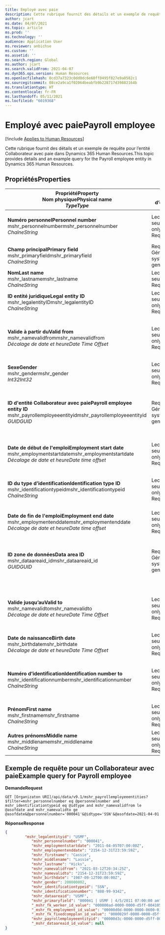 ```yaml
---
title: Employé avec paie
description: Cette rubrique fournit des détails et un exemple de requête pour l’entité Collaborateur avec paie dans Dynamics 365 Human Resources.
author: jcart
ms.date: 04/07/2021
ms.topic: article
ms.prod: ''
ms.technology: ''
audience: Application User
ms.reviewer: anbichse
ms.custom: ''
ms.assetid: ''
ms.search.region: Global
ms.author: jcart
ms.search.validFrom: 2021-04-07
ms.dyn365.ops.version: Human Resources
ms.openlocfilehash: 0cd37a7323c0dd0dc6e60ff0495f827e9a8582c1
ms.sourcegitcommit: 08ce2a9ca1f02064beabfb9b228717d39882164b
ms.translationtype: HT
ms.contentlocale: fr-FR
ms.lasthandoff: 05/11/2021
ms.locfileid: "6019368"
---
```

# <a name="payroll-employee"></a><span data-ttu-id="b77fc-103">Employé avec paie</span><span class="sxs-lookup"><span data-stu-id="b77fc-103">Payroll employee</span></span>

[!include [Applies to Human Resources](../includes/applies-to-hr.md)]

<span data-ttu-id="b77fc-104">Cette rubrique fournit des détails et un exemple de requête pour l’entité Collaborateur avec paie dans Dynamics 365 Human Resources.</span><span class="sxs-lookup"><span data-stu-id="b77fc-104">This topic provides details and an example query for the Payroll employee entity in Dynamics 365 Human Resources.</span></span>

## <a name="properties"></a><span data-ttu-id="b77fc-105">Propriétés</span><span class="sxs-lookup"><span data-stu-id="b77fc-105">Properties</span></span>

| <span data-ttu-id="b77fc-106">Propriété</span><span class="sxs-lookup"><span data-stu-id="b77fc-106">Property</span></span><br><span data-ttu-id="b77fc-107">**Nom physique**</span><span class="sxs-lookup"><span data-stu-id="b77fc-107">**Physical name**</span></span><br><span data-ttu-id="b77fc-108">**_Type_**</span><span class="sxs-lookup"><span data-stu-id="b77fc-108">**_Type_**</span></span> | <span data-ttu-id="b77fc-109">Cas d’emploi</span><span class="sxs-lookup"><span data-stu-id="b77fc-109">Use</span></span> | <span data-ttu-id="b77fc-110">Description</span><span class="sxs-lookup"><span data-stu-id="b77fc-110">Description</span></span> |
| --- | --- | --- |
| <span data-ttu-id="b77fc-111">**Numéro personnel**</span><span class="sxs-lookup"><span data-stu-id="b77fc-111">**Personnel number**</span></span><br><span data-ttu-id="b77fc-112">mshr_personnelnumber</span><span class="sxs-lookup"><span data-stu-id="b77fc-112">mshr_personnelnumber</span></span><br><span data-ttu-id="b77fc-113">*Chaîne*</span><span class="sxs-lookup"><span data-stu-id="b77fc-113">*String*</span></span> | <span data-ttu-id="b77fc-114">Lecture seule</span><span class="sxs-lookup"><span data-stu-id="b77fc-114">Read-only</span></span><br><span data-ttu-id="b77fc-115">Requis</span><span class="sxs-lookup"><span data-stu-id="b77fc-115">Required</span></span> | <span data-ttu-id="b77fc-116">Numéro personnel unique du collaborateur.</span><span class="sxs-lookup"><span data-stu-id="b77fc-116">The employee's unique personnel number.</span></span> |
| <span data-ttu-id="b77fc-117">**Champ principal**</span><span class="sxs-lookup"><span data-stu-id="b77fc-117">**Primary field**</span></span><br><span data-ttu-id="b77fc-118">mshr_primaryfield</span><span class="sxs-lookup"><span data-stu-id="b77fc-118">mshr_primaryfield</span></span><br><span data-ttu-id="b77fc-119">*Chaîne*</span><span class="sxs-lookup"><span data-stu-id="b77fc-119">*String*</span></span> | <span data-ttu-id="b77fc-120">Requis</span><span class="sxs-lookup"><span data-stu-id="b77fc-120">Required</span></span><br><span data-ttu-id="b77fc-121">Généré par le système</span><span class="sxs-lookup"><span data-stu-id="b77fc-121">System generated</span></span> |  |
| <span data-ttu-id="b77fc-122">**Nom**</span><span class="sxs-lookup"><span data-stu-id="b77fc-122">**Last name**</span></span><br><span data-ttu-id="b77fc-123">mshr_lastname</span><span class="sxs-lookup"><span data-stu-id="b77fc-123">mshr_lastname</span></span><br><span data-ttu-id="b77fc-124">*Chaîne*</span><span class="sxs-lookup"><span data-stu-id="b77fc-124">*String*</span></span> | <span data-ttu-id="b77fc-125">Lecture seule</span><span class="sxs-lookup"><span data-stu-id="b77fc-125">Read only</span></span><br><span data-ttu-id="b77fc-126">Requis</span><span class="sxs-lookup"><span data-stu-id="b77fc-126">Required</span></span> | <span data-ttu-id="b77fc-127">Nom de famille du collaborateur.</span><span class="sxs-lookup"><span data-stu-id="b77fc-127">Employee last name.</span></span> |
| <span data-ttu-id="b77fc-128">**ID entité juridique**</span><span class="sxs-lookup"><span data-stu-id="b77fc-128">**Legal entity ID**</span></span><br><span data-ttu-id="b77fc-129">mshr_legalentityID</span><span class="sxs-lookup"><span data-stu-id="b77fc-129">mshr_legalentityID</span></span><br><span data-ttu-id="b77fc-130">*Chaîne*</span><span class="sxs-lookup"><span data-stu-id="b77fc-130">*String*</span></span> | <span data-ttu-id="b77fc-131">Lecture seule</span><span class="sxs-lookup"><span data-stu-id="b77fc-131">Read-only</span></span><br><span data-ttu-id="b77fc-132">Requis</span><span class="sxs-lookup"><span data-stu-id="b77fc-132">Required</span></span> | <span data-ttu-id="b77fc-133">Spécifie l’entité juridique (société).</span><span class="sxs-lookup"><span data-stu-id="b77fc-133">Specifies the legal entity (company).</span></span> |
| <span data-ttu-id="b77fc-134">**Valide à partir du**</span><span class="sxs-lookup"><span data-stu-id="b77fc-134">**Valid from**</span></span><br><span data-ttu-id="b77fc-135">mshr_namevalidfrom</span><span class="sxs-lookup"><span data-stu-id="b77fc-135">mshr_namevalidfrom</span></span><br><span data-ttu-id="b77fc-136">*Décalage de date et heure*</span><span class="sxs-lookup"><span data-stu-id="b77fc-136">*Date Time Offset*</span></span> | <span data-ttu-id="b77fc-137">Lecture seule</span><span class="sxs-lookup"><span data-stu-id="b77fc-137">Read-only</span></span> <br><span data-ttu-id="b77fc-138">Requis</span><span class="sxs-lookup"><span data-stu-id="b77fc-138">Required</span></span> | <span data-ttu-id="b77fc-139">Date à partir de laquelle les informations relatives au collaborateur sont valides.</span><span class="sxs-lookup"><span data-stu-id="b77fc-139">Date the employee information is valid from.</span></span>  |
| <span data-ttu-id="b77fc-140">**Sexe**</span><span class="sxs-lookup"><span data-stu-id="b77fc-140">**Gender**</span></span><br><span data-ttu-id="b77fc-141">mshr_gender</span><span class="sxs-lookup"><span data-stu-id="b77fc-141">mshr_gender</span></span><br><span data-ttu-id="b77fc-142">*Int32*</span><span class="sxs-lookup"><span data-stu-id="b77fc-142">*Int32*</span></span> | <span data-ttu-id="b77fc-143">Lecture seule</span><span class="sxs-lookup"><span data-stu-id="b77fc-143">Read-only</span></span><br><span data-ttu-id="b77fc-144">Requis</span><span class="sxs-lookup"><span data-stu-id="b77fc-144">Required</span></span> | <span data-ttu-id="b77fc-145">Genre du collaborateur.</span><span class="sxs-lookup"><span data-stu-id="b77fc-145">The employee's gender.</span></span> |
| <span data-ttu-id="b77fc-146">**ID d'entité Collaborateur avec paie**</span><span class="sxs-lookup"><span data-stu-id="b77fc-146">**Payroll employee entity ID**</span></span><br><span data-ttu-id="b77fc-147">mshr_payrollemployeeentityid</span><span class="sxs-lookup"><span data-stu-id="b77fc-147">mshr_payrollemployeeentityid</span></span><br><span data-ttu-id="b77fc-148">*GUID*</span><span class="sxs-lookup"><span data-stu-id="b77fc-148">*GUID*</span></span> | <span data-ttu-id="b77fc-149">Requis</span><span class="sxs-lookup"><span data-stu-id="b77fc-149">Required</span></span><br><span data-ttu-id="b77fc-150">Généré par le système</span><span class="sxs-lookup"><span data-stu-id="b77fc-150">System generated</span></span> | <span data-ttu-id="b77fc-151">Valeur GUID générée par le système pour identifier le collaborateur de manière unique.</span><span class="sxs-lookup"><span data-stu-id="b77fc-151">A system-generated GUID value to uniquely identify the employee.</span></span> |
| <span data-ttu-id="b77fc-152">**Date de début de l'emploi**</span><span class="sxs-lookup"><span data-stu-id="b77fc-152">**Employment start date**</span></span><br><span data-ttu-id="b77fc-153">mshr_employmentstartdate</span><span class="sxs-lookup"><span data-stu-id="b77fc-153">mshr_employmentstartdate</span></span><br><span data-ttu-id="b77fc-154">*Décalage de date et heure*</span><span class="sxs-lookup"><span data-stu-id="b77fc-154">*Date time offset*</span></span> | <span data-ttu-id="b77fc-155">Lecture seule</span><span class="sxs-lookup"><span data-stu-id="b77fc-155">Read-only</span></span><br><span data-ttu-id="b77fc-156">Requis</span><span class="sxs-lookup"><span data-stu-id="b77fc-156">Required</span></span> | <span data-ttu-id="b77fc-157">Date de début de l’emploi du collaborateur.</span><span class="sxs-lookup"><span data-stu-id="b77fc-157">The start date of the employee's employment.</span></span> |
| <span data-ttu-id="b77fc-158">**ID du type d’identification**</span><span class="sxs-lookup"><span data-stu-id="b77fc-158">**Identification type ID**</span></span><br><span data-ttu-id="b77fc-159">mshr_identificationtypeid</span><span class="sxs-lookup"><span data-stu-id="b77fc-159">mshr_identificationtypeid</span></span><br><span data-ttu-id="b77fc-160">*Chaîne*</span><span class="sxs-lookup"><span data-stu-id="b77fc-160">*String*</span></span> |<span data-ttu-id="b77fc-161">Lecture seule</span><span class="sxs-lookup"><span data-stu-id="b77fc-161">Read-only</span></span><br><span data-ttu-id="b77fc-162">Requis</span><span class="sxs-lookup"><span data-stu-id="b77fc-162">Required</span></span> | <span data-ttu-id="b77fc-163">Le type d'identification défini pour le collaborateur.</span><span class="sxs-lookup"><span data-stu-id="b77fc-163">The identification type defined for the employee.</span></span> |
| <span data-ttu-id="b77fc-164">**Date de fin de l'emploi**</span><span class="sxs-lookup"><span data-stu-id="b77fc-164">**Employment end date**</span></span><br><span data-ttu-id="b77fc-165">mshr_employmentenddate</span><span class="sxs-lookup"><span data-stu-id="b77fc-165">mshr_employmentenddate</span></span><br><span data-ttu-id="b77fc-166">*Décalage de date et heure*</span><span class="sxs-lookup"><span data-stu-id="b77fc-166">*Date time offset*</span></span> | <span data-ttu-id="b77fc-167">Lecture seule</span><span class="sxs-lookup"><span data-stu-id="b77fc-167">Read-only</span></span><br><span data-ttu-id="b77fc-168">Requis</span><span class="sxs-lookup"><span data-stu-id="b77fc-168">Required</span></span> |<span data-ttu-id="b77fc-169">Date de fin de l’emploi du collaborateur.</span><span class="sxs-lookup"><span data-stu-id="b77fc-169">The end of the employee's employment.</span></span>  |
| <span data-ttu-id="b77fc-170">**ID zone de données**</span><span class="sxs-lookup"><span data-stu-id="b77fc-170">**Data area ID**</span></span><br><span data-ttu-id="b77fc-171">mshr_dataareaid_id</span><span class="sxs-lookup"><span data-stu-id="b77fc-171">mshr_dataareaid_id</span></span><br><span data-ttu-id="b77fc-172">*GUID*</span><span class="sxs-lookup"><span data-stu-id="b77fc-172">*GUID*</span></span> | <span data-ttu-id="b77fc-173">Requis</span><span class="sxs-lookup"><span data-stu-id="b77fc-173">Required</span></span> <br><span data-ttu-id="b77fc-174">Généré par le système</span><span class="sxs-lookup"><span data-stu-id="b77fc-174">System generated</span></span> | <span data-ttu-id="b77fc-175">Valeur GUID générée par le système identifiant l’entité juridique (société).</span><span class="sxs-lookup"><span data-stu-id="b77fc-175">System-generated GUID value identifying the legal entity (company).</span></span> |
| <span data-ttu-id="b77fc-176">**Valide jusqu’au**</span><span class="sxs-lookup"><span data-stu-id="b77fc-176">**Valid to**</span></span><br><span data-ttu-id="b77fc-177">mshr_namevalidto</span><span class="sxs-lookup"><span data-stu-id="b77fc-177">mshr_namevalidto</span></span><br><span data-ttu-id="b77fc-178">*Décalage de date et heure*</span><span class="sxs-lookup"><span data-stu-id="b77fc-178">*Date Time Offset*</span></span> |  <span data-ttu-id="b77fc-179">Lecture seule</span><span class="sxs-lookup"><span data-stu-id="b77fc-179">Read-only</span></span><br><span data-ttu-id="b77fc-180">Requis</span><span class="sxs-lookup"><span data-stu-id="b77fc-180">Required</span></span> | <span data-ttu-id="b77fc-181">Date jusqu'à laquelle les informations relatives au collaborateur sont valides.</span><span class="sxs-lookup"><span data-stu-id="b77fc-181">Date the employee information is valid to.</span></span> |
| <span data-ttu-id="b77fc-182">**Date de naissance**</span><span class="sxs-lookup"><span data-stu-id="b77fc-182">**Birth date**</span></span><br><span data-ttu-id="b77fc-183">mshr_birthdate</span><span class="sxs-lookup"><span data-stu-id="b77fc-183">mshr_birthdate</span></span><br><span data-ttu-id="b77fc-184">*Décalage de date et heure*</span><span class="sxs-lookup"><span data-stu-id="b77fc-184">*Date Time Offset*</span></span> | <span data-ttu-id="b77fc-185">Lecture seule</span><span class="sxs-lookup"><span data-stu-id="b77fc-185">Read-only</span></span> <br><span data-ttu-id="b77fc-186">Requis</span><span class="sxs-lookup"><span data-stu-id="b77fc-186">Required</span></span> | <span data-ttu-id="b77fc-187">La date de naissance du collaborateur.</span><span class="sxs-lookup"><span data-stu-id="b77fc-187">The employee's birth date</span></span> |
| <span data-ttu-id="b77fc-188">**Numéro d’identification**</span><span class="sxs-lookup"><span data-stu-id="b77fc-188">**Identification number to**</span></span><br><span data-ttu-id="b77fc-189">mshr_identificationnumber</span><span class="sxs-lookup"><span data-stu-id="b77fc-189">mshr_identificationnumber</span></span><br><span data-ttu-id="b77fc-190">*Chaîne*</span><span class="sxs-lookup"><span data-stu-id="b77fc-190">*String*</span></span> | <span data-ttu-id="b77fc-191">Lecture seule</span><span class="sxs-lookup"><span data-stu-id="b77fc-191">Read-only</span></span> <br><span data-ttu-id="b77fc-192">Requis</span><span class="sxs-lookup"><span data-stu-id="b77fc-192">Required</span></span> |<span data-ttu-id="b77fc-193">Le numéro d'identification défini pour le collaborateur.</span><span class="sxs-lookup"><span data-stu-id="b77fc-193">The identification number defined for the employee.</span></span>  |
| <span data-ttu-id="b77fc-194">**Prénom**</span><span class="sxs-lookup"><span data-stu-id="b77fc-194">**First name**</span></span><br><span data-ttu-id="b77fc-195">mshr_firstname</span><span class="sxs-lookup"><span data-stu-id="b77fc-195">mshr_firstname</span></span><br><span data-ttu-id="b77fc-196">*Chaîne*</span><span class="sxs-lookup"><span data-stu-id="b77fc-196">*String*</span></span> | <span data-ttu-id="b77fc-197">Lecture seule</span><span class="sxs-lookup"><span data-stu-id="b77fc-197">Read-only</span></span><br><span data-ttu-id="b77fc-198">Requis</span><span class="sxs-lookup"><span data-stu-id="b77fc-198">Required</span></span> | <span data-ttu-id="b77fc-199">Prénom du collaborateur.</span><span class="sxs-lookup"><span data-stu-id="b77fc-199">Employee first name.</span></span> |
| <span data-ttu-id="b77fc-200">**Autres prénoms**</span><span class="sxs-lookup"><span data-stu-id="b77fc-200">**Middle name**</span></span><br><span data-ttu-id="b77fc-201">mshr_middlename</span><span class="sxs-lookup"><span data-stu-id="b77fc-201">mshr_middlename</span></span><br><span data-ttu-id="b77fc-202">*Chaîne*</span><span class="sxs-lookup"><span data-stu-id="b77fc-202">*String*</span></span> | <span data-ttu-id="b77fc-203">Lecture seule</span><span class="sxs-lookup"><span data-stu-id="b77fc-203">Read-only</span></span><br><span data-ttu-id="b77fc-204">Requis</span><span class="sxs-lookup"><span data-stu-id="b77fc-204">Required</span></span> |<span data-ttu-id="b77fc-205">Deuxième prénom du collaborateur.</span><span class="sxs-lookup"><span data-stu-id="b77fc-205">Employee middle name.</span></span>  |

## <a name="example-query-for-payroll-employee"></a><span data-ttu-id="b77fc-206">Exemple de requête pour un Collaborateur avec paie</span><span class="sxs-lookup"><span data-stu-id="b77fc-206">Example query for Payroll employee</span></span>

<span data-ttu-id="b77fc-207">**Demande**</span><span class="sxs-lookup"><span data-stu-id="b77fc-207">**Request**</span></span>

```http
GET [Organizaton URI]/api/data/v9.1/mshr_payrollemployeeentities?$filter=mshr_personnelnumber eq @personnelnumber and mshr_identificationtypeid eq @idtype and mshr_namevalidfrom le @asofdate and mshr_namevalidto ge @asofdate&@personnelnumber='000041'&@idtype='SSN'&@asofdate=2021-04-01
```

<span data-ttu-id="b77fc-208">**Réponse**</span><span class="sxs-lookup"><span data-stu-id="b77fc-208">**Response**</span></span>

```json
{
         "mshr_legalentityid": "USMF",
            "mshr_personnelnumber": "000041",
            "mshr_employmentstartdate": "2011-04-05T07:00:00Z",
            "mshr_employmentenddate": "2154-12-31T23:59:59Z",
            "mshr_firstname": "Cassie",
            "mshr_middlename": "Lassie",
            "mshr_lastname": "Hicks",
            "mshr_namevalidfrom": "2021-03-12T20:34:25Z",
            "mshr_namevalidto": "2154-12-31T23:59:59Z",
            "mshr_birthdate": "1987-09-12T00:00:00Z",
            "mshr_gender": 200000002,
            "mshr_identificationtypeid": "SSN",
            "mshr_identificationnumber": "888-99-9342",
            "mshr_dataareaid": "USMF",
            "mshr_primaryfield": "000041 | USMF | 4/5/2011 07:00:00 am",
            "_mshr_fk_worker_id_value": "000000ad-0000-0000-d5ff-004105000000",
            "_mshr_fk_employment_id_value": "00000d0d-0000-0000-0600-014105000000",
            "_mshr_fk_fixedcompplan_id_value": "0000029f-0000-0000-d5ff-004105000000",
            "mshr_payrollemployeeentityid": "00000d3c-0000-0000-d5ff-004105000000",
            "_mshr_dataareaid_id_value": null
}
```
